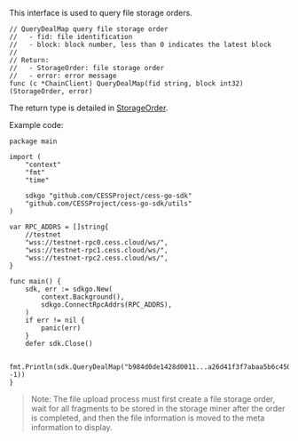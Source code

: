 This interface is used to query file storage orders.

```golang
// QueryDealMap query file storage order
//   - fid: file identification
//   - block: block number, less than 0 indicates the latest block
//
// Return:
//   - StorageOrder: file storage order
//   - error: error message
func (c *ChainClient) QueryDealMap(fid string, block int32) (StorageOrder, error)
```
The return type is detailed in [StorageOrder](../chain_type.md#StorageOrder).

Example code:
```golang
package main

import (
	"context"
	"fmt"
	"time"

	sdkgo "github.com/CESSProject/cess-go-sdk"
	"github.com/CESSProject/cess-go-sdk/utils"
)

var RPC_ADDRS = []string{
	//testnet
	"wss://testnet-rpc0.cess.cloud/ws/",
	"wss://testnet-rpc1.cess.cloud/ws/",
	"wss://testnet-rpc2.cess.cloud/ws/",
}

func main() {
	sdk, err := sdkgo.New(
		context.Background(),
		sdkgo.ConnectRpcAddrs(RPC_ADDRS),
	)
	if err != nil {
		panic(err)
	}
	defer sdk.Close()

	fmt.Println(sdk.QueryDealMap("b984d0de1428d0011...a26d41f3f7abaa5b6c450", -1))
}
```

> Note: The file upload process must first create a file storage order, wait for all fragments to be stored in the storage miner after the order is completed, and then the file information is moved to the meta information to display.
